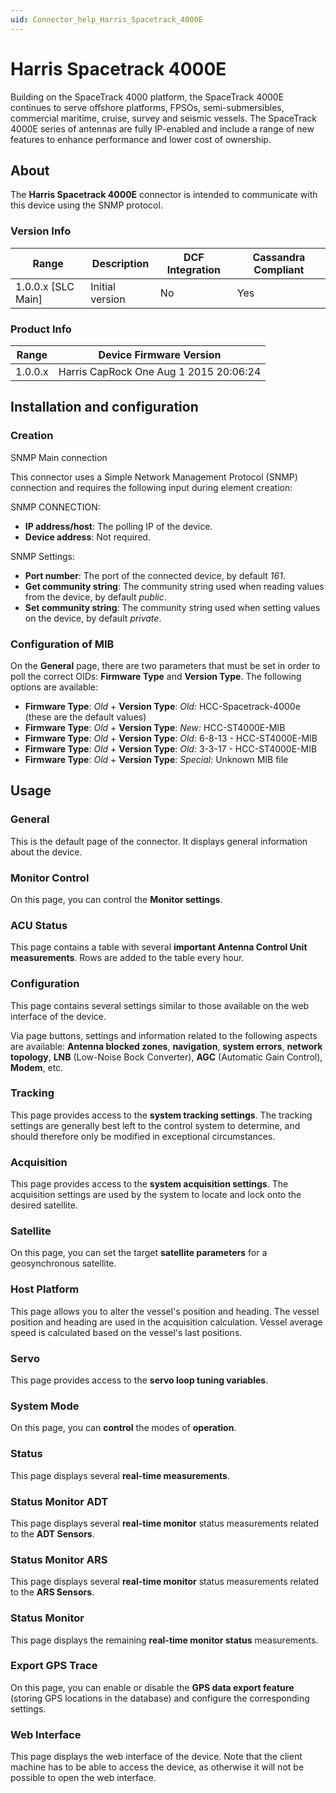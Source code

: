 ```yaml
---
uid: Connector_help_Harris_Spacetrack_4000E
---
```


# Harris Spacetrack 4000E

Building on the SpaceTrack 4000 platform, the SpaceTrack 4000E continues to serve offshore platforms, FPSOs, semi-submersibles, commercial maritime, cruise, survey and seismic vessels. The SpaceTrack 4000E series of antennas are fully IP-enabled and include a range of new features to enhance performance and lower cost of ownership.

## About

The **Harris Spacetrack 4000E** connector is intended to communicate with this device using the SNMP protocol.

### Version Info

| Range | Description | DCF Integration | Cassandra Compliant |
|----------------------|-----------------|---------------------|-------------------------|
| 1.0.0.x \[SLC Main\] | Initial version | No                  | Yes                     |

### Product Info

| **Range** | **Device Firmware Version**            |
|------------------|----------------------------------------|
| 1.0.0.x          | Harris CapRock One Aug 1 2015 20:06:24 |

## Installation and configuration

### Creation

SNMP Main connection

This connector uses a Simple Network Management Protocol (SNMP) connection and requires the following input during element creation:

SNMP CONNECTION:

- **IP address/host**: The polling IP of the device.
- **Device address**: Not required.

SNMP Settings:

- **Port number**: The port of the connected device, by default *161*.
- **Get community string**: The community string used when reading values from the device, by default *public*.
- **Set community string**: The community string used when setting values on the device, by default *private*.

### Configuration of MIB

On the **General** page, there are two parameters that must be set in order to poll the correct OIDs: **Firmware Type** and **Version Type**. The following options are available:

- **Firmware Type**: *Old* + **Version Type**: *Old:* HCC-Spacetrack-4000e (these are the default values)
- **Firmware Type**: *Old* + **Version Type**: *New:* HCC-ST4000E-MIB
- **Firmware Type**: *Old* + **Version Type**: *Old:* 6-8-13 - HCC-ST4000E-MIB
- **Firmware Type**: *Old* + **Version Type**: *Old:* 3-3-17 - HCC-ST4000E-MIB
- **Firmware Type**: *Old* + **Version Type**: *Special:* Unknown MIB file

## Usage

### General

This is the default page of the connector. It displays general information about the device.

### Monitor Control

On this page, you can control the **Monitor settings**.

### ACU Status

This page contains a table with several **important Antenna Control Unit measurements**. Rows are added to the table every hour.

### Configuration

This page contains several settings similar to those available on the web interface of the device.

Via page buttons, settings and information related to the following aspects are available: **Antenna blocked zones**, **navigation**, **system errors**, **network topology**, **LNB** (Low-Noise Bock Converter), **AGC** (Automatic Gain Control), **Modem**, etc.

### Tracking

This page provides access to the **system tracking settings**. The tracking settings are generally best left to the control system to determine, and should therefore only be modified in exceptional circumstances.

### Acquisition

This page provides access to the **system acquisition settings**. The acquisition settings are used by the system to locate and lock onto the desired satellite.

### Satellite

On this page, you can set the target **satellite parameters** for a geosynchronous satellite.

### Host Platform

This page allows you to alter the vessel's position and heading. The vessel position and heading are used in the acquisition calculation. Vessel average speed is calculated based on the vessel's last positions.

### Servo

This page provides access to the **servo loop tuning variables**.

### System Mode

On this page, you can **control** the modes of **operation**.

### Status

This page displays several **real-time measurements**.

### Status Monitor ADT

This page displays several **real-time monitor** status measurements related to the **ADT Sensors**.

### Status Monitor ARS

This page displays several **real-time monitor** status measurements related to the **ARS Sensors**.

### Status Monitor

This page displays the remaining **real-time monitor status** measurements.

### Export GPS Trace

On this page, you can enable or disable the **GPS data export feature** (storing GPS locations in the database) and configure the corresponding settings.

### Web Interface

This page displays the web interface of the device. Note that the client machine has to be able to access the device, as otherwise it will not be possible to open the web interface.

